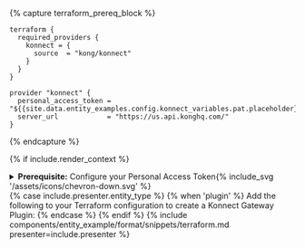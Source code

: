 {% capture terraform_prereq_block %}
```hcl
terraform {
  required_providers {
    konnect = {
      source  = "kong/konnect"
    }
  }
}

provider "konnect" {
  personal_access_token = "${{site.data.entity_examples.config.konnect_variables.pat.placeholder}}"
  server_url            = "https://us.api.konghq.com/"
}
```
{% endcapture %}

{% if include.render_context %}
<div class="bg-secondary shadow-primary rounded-md flex flex-col text-sm">
  <details class="flex flex-col border-b border-primary/5">
    <summary class="py-3 px-5 text-primary list-none cursor-pointer"><strong>Prerequisite:</strong> Configure your Personal Access Token<span class="inline-flex chevron-icon float-right">{% include_svg '/assets/icons/chevron-down.svg' %}</span></summary>
    <div class="px-5 pb-3">
      {{ terraform_prereq_block | markdownify }}
    </div>
  </details>
</div>
{% case include.presenter.entity_type %}
{% when 'plugin' %}
  Add the following to your Terraform configuration to create a Konnect Gateway Plugin:
{% endcase %}
{% endif %}
{% include components/entity_example/format/snippets/terraform.md presenter=include.presenter %}
